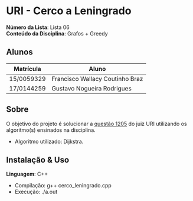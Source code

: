 # URI - Cerco a Leningrado

**Número da Lista**: Lista 06<br>
**Conteúdo da Disciplina**: Grafos + Greedy<br>

## Alunos
|Matrícula | Aluno |
| -- | -- |
| 15/0059329  |  Francisco Wallacy Coutinho Braz |
| 17/0144259  |  Gustavo Nogueira Rodrigues |

## Sobre 
O objetivo do projeto é solucionar a [questão 1205](https://www.urionlinejudge.com.br/judge/pt/problems/view/1205) do juiz URI utilizando os algoritmo(s) ensinados na disciplina.

* Algoritmo utilizado: Dijkstra.

## Instalação & Uso
**Linguagem**: C++ <br>

* Compilação: g++ cerco_leningrado.cpp
* Execução: ./a.out
